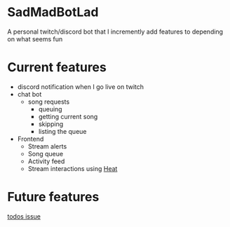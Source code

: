 # SadMadBotLad

A personal twitch/discord bot that I incremently add features to depending on what seems fun


# Current features

- discord notification when I go live on twitch
- chat bot
  - song requests
    - queuing
    - getting current song
    - skipping
    - listing the queue
- Frontend 
  - Stream alerts
  - Song queue
  - Activity feed
  - Stream interactions using [Heat](heat.j38.net/)

# Future features
[todos issue](https://github.com/BKSalman/sadmadbotlad/issues/2)
